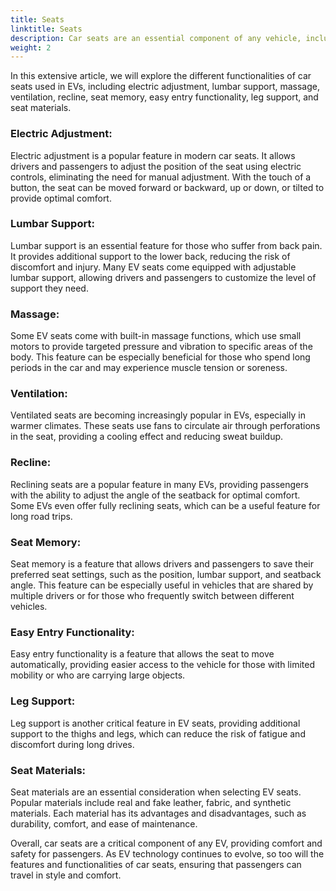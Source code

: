```yaml
---
title: Seats
linktitle: Seats
description: Car seats are an essential component of any vehicle, including electric vehicles (EVs). As EVs become increasingly popular, manufacturers are incorporating advanced features and technology into their seats to provide passengers with the utmost comfort and convenience.
weight: 2
---
```

<!-- markdownlint-disable MD033 -->
 In this extensive article, we will explore the different functionalities of car seats used in EVs, including electric adjustment, lumbar support, massage, ventilation, recline, seat memory, easy entry functionality, leg support, and seat materials.

### Electric Adjustment:

Electric adjustment is a popular feature in modern car seats. It allows drivers and passengers to adjust the position of the seat using electric controls, eliminating the need for manual adjustment. With the touch of a button, the seat can be moved forward or backward, up or down, or tilted to provide optimal comfort.

### Lumbar Support:

Lumbar support is an essential feature for those who suffer from back pain. It provides additional support to the lower back, reducing the risk of discomfort and injury. Many EV seats come equipped with adjustable lumbar support, allowing drivers and passengers to customize the level of support they need.

### Massage:

Some EV seats come with built-in massage functions, which use small motors to provide targeted pressure and vibration to specific areas of the body. This feature can be especially beneficial for those who spend long periods in the car and may experience muscle tension or soreness.

### Ventilation:

Ventilated seats are becoming increasingly popular in EVs, especially in warmer climates. These seats use fans to circulate air through perforations in the seat, providing a cooling effect and reducing sweat buildup.

### Recline:

Reclining seats are a popular feature in many EVs, providing passengers with the ability to adjust the angle of the seatback for optimal comfort. Some EVs even offer fully reclining seats, which can be a useful feature for long road trips.

### Seat Memory:

Seat memory is a feature that allows drivers and passengers to save their preferred seat settings, such as the position, lumbar support, and seatback angle. This feature can be especially useful in vehicles that are shared by multiple drivers or for those who frequently switch between different vehicles.

### Easy Entry Functionality:

Easy entry functionality is a feature that allows the seat to move automatically, providing easier access to the vehicle for those with limited mobility or who are carrying large objects.

### Leg Support:

Leg support is another critical feature in EV seats, providing additional support to the thighs and legs, which can reduce the risk of fatigue and discomfort during long drives.

### Seat Materials:

Seat materials are an essential consideration when selecting EV seats. Popular materials include real and fake leather, fabric, and synthetic materials. Each material has its advantages and disadvantages, such as durability, comfort, and ease of maintenance.

Overall, car seats are a critical component of any EV, providing comfort and safety for passengers. As EV technology continues to evolve, so too will the features and functionalities of car seats, ensuring that passengers can travel in style and comfort.
